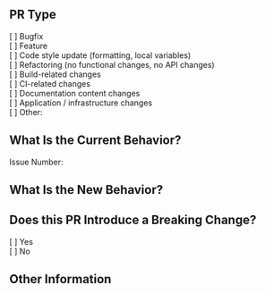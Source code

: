 <!--
## PR Checklist
Please check if your PR fulfills the following requirements:


\[ \] The commit message follows our guidelines: https://github.com/intershop/intershop-pwa/master/CONTRIBUTING.md  
\[ \] Tests for the changes have been added (for bug fixes / features)  
\[ \] Docs have been added / updated (for bug fixes / features)
-->

## PR Type

<!-- 
What kind of change does this PR introduce?
Please check the one that applies to this PR using "x". 
-->

\[ \] Bugfix  
\[ \] Feature  
\[ \] Code style update (formatting, local variables)  
\[ \] Refactoring (no functional changes, no API changes)  
\[ \] Build-related changes  
\[ \] CI-related changes  
\[ \] Documentation content changes  
\[ \] Application / infrastructure changes  
\[ \] Other: <!--Please describe.-->


## What Is the Current Behavior?
<!-- Please describe the current behavior that you are modifying, or link to a relevant issue. -->

Issue Number: 


## What Is the New Behavior?


## Does this PR Introduce a Breaking Change?
<!-- If this PR contains a breaking change, please describe the impact and migration path for existing applications below. -->

\[ \] Yes  
\[ \] No


## Other Information
